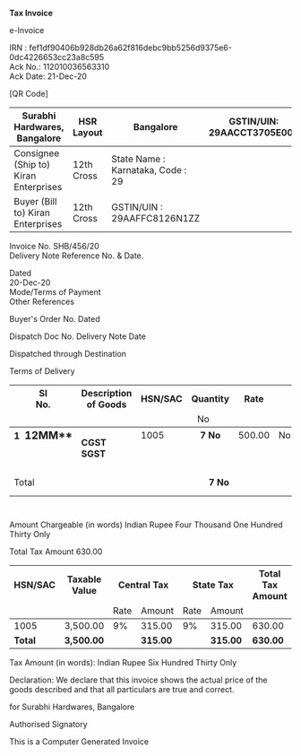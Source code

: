 **Tax Invoice**

e-Invoice

IRN : fef1df90406b928db26a62f816debc9bb5256d9375e6-0dc4226653cc23a8c595  
Ack No.: 112010036563310  
Ack Date: 21-Dec-20  

[QR Code]

| Surabhi Hardwares, Bangalore | HSR Layout | Bangalore | GSTIN/UIN: 29AACCT3705E000 |
|---|---|---|---|
| Consignee (Ship to) Kiran Enterprises | 12th Cross | State Name : Karnataka, Code : 29 |  |
| Buyer (Bill to) Kiran Enterprises | 12th Cross | GSTIN/UIN : 29AAFFC8126N1ZZ |  |

Invoice No.
SHB/456/20  
Delivery Note 
Reference No. & Date.

Dated  
20-Dec-20  
Mode/Terms of Payment  
Other References

Buyer's Order No. Dated

Dispatch Doc No. Delivery Note Date

Dispatched through Destination

Terms of Delivery

<table>
<thead>
<tr>
<th>SI<br>No.</th>
<th>Description of Goods</th>
<th>HSN/SAC</th>
<th colspan="2">Quantity</th>
<th>Rate</th>
<th></th>
<th>Disc.<br>%</th>
<th>Amount</th>
</tr>
<tr>
<td></td>
<td></td>
<td></td>
<td style="text-align:center;">No</td>
<td></td>
<td></td>
<td></td>
<td></td>
<td></td>
</tr>
</thead>
<tbody>
<tr>
<td><strong>1</strong>&nbsp;&nbsp;<span style="font-weight:bold; font-size: larger;"><strong>12MM**</strong></span></td>
<td rowspan="2"><strong>CGST SGST</strong></td>
<td>1005</td>
<td colspan="2" align="center"><strong>7 No</strong></td>
<td>500.00</td>
<td>No</td>
<td></td>
<td>3,500.00</td>
</tr>
<tr>
<td></td>
<td></td>
<td></td>
<td></td>
<td></td>
<td></td>
<td></td>
<td></td>
<td>315.00 <br> 315.00 </td>
</tr>
<tr>
<td>Total</td>
<td></td>
<td></td>
<td colspan="2" align="right"><strong>7 No</strong></td>
<td></td>
<td></td>
<td></td>
<td><strong>₹ 4,130.00</strong></td>
</tr>
</tbody>
<tfoot>
<tr>
<td></td>
<td></td>
<td></td>
<td colspan="2"></td>
<td></td>
<td></td>
<td></td>
<td>E.& O.E</td>
</tr>
</tfoot>
</table>

Amount Chargeable (in words)
Indian Rupee Four Thousand One Hundred Thirty Only

Total Tax Amount 630.00

<table>
<thead>
<tr>
<th>HSN/SAC</th>
<th>Taxable Value</th>
<th colspan="2">Central Tax</th>
<th colspan="2">State Tax</th>
<th>Total Tax Amount</th>
</tr>
<tr>
<td></td>
<td></td>
<td>Rate</td>
<td>Amount</td>
<td>Rate</td>
<td>Amount</td>
<td></td>
</tr>
</thead>
<tbody>
<tr>
<td>1005</td>
<td>3,500.00</td>
<td>9%</td>
<td>315.00</td>
<td>9%</td>
<td>315.00</td>
<td>630.00</td>
</tr>
<tr>
<td><strong>Total</strong></td>
<td><strong>3,500.00</strong></td>
<td></td>
<td><strong>315.00</strong></td>
<td></td>
<td><strong>315.00</strong></td>
<td><strong>630.00</strong></td>
</tr>
</tbody>
</table>

Tax Amount (in words): Indian Rupee Six Hundred Thirty Only

Declaration:
We declare that this invoice shows the actual price of the goods described and that all particulars are true and correct.

for Surabhi Hardwares, Bangalore

Authorised Signatory

This is a Computer Generated Invoice
